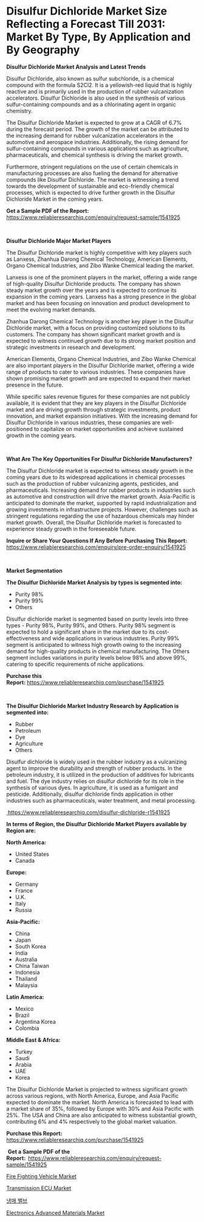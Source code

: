 <p><h1>Disulfur Dichloride Market Size Reflecting a Forecast Till 2031: Market By Type, By Application and By Geography</h1></p><p><strong>Disulfur Dichloride Market Analysis and Latest Trends</strong></p>
<p><p>Disulfur Dichloride, also known as sulfur subchloride, is a chemical compound with the formula S2Cl2. It is a yellowish-red liquid that is highly reactive and is primarily used in the production of rubber vulcanization accelerators. Disulfur Dichloride is also used in the synthesis of various sulfur-containing compounds and as a chlorinating agent in organic chemistry.</p><p>The Disulfur Dichloride Market is expected to grow at a CAGR of 6.7% during the forecast period. The growth of the market can be attributed to the increasing demand for rubber vulcanization accelerators in the automotive and aerospace industries. Additionally, the rising demand for sulfur-containing compounds in various applications such as agriculture, pharmaceuticals, and chemical synthesis is driving the market growth.</p><p>Furthermore, stringent regulations on the use of certain chemicals in manufacturing processes are also fueling the demand for alternative compounds like Disulfur Dichloride. The market is witnessing a trend towards the development of sustainable and eco-friendly chemical processes, which is expected to drive further growth in the Disulfur Dichloride Market in the coming years.</p></p>
<p><strong>Get a Sample PDF of the Report:&nbsp;</strong> <a href="https://www.reliableresearchiq.com/enquiry/request-sample/1541925">https://www.reliableresearchiq.com/enquiry/request-sample/1541925</a></p>
<p>&nbsp;</p>
<p><strong>Disulfur Dichloride Major Market Players</strong></p>
<p><p>The Disulfur Dichloride market is highly competitive with key players such as Lanxess, Zhanhua Darong Chemical Technology, American Elements, Organo Chemical Industries, and Zibo Wanke Chemical leading the market. </p><p>Lanxess is one of the prominent players in the market, offering a wide range of high-quality Disulfur Dichloride products. The company has shown steady market growth over the years and is expected to continue its expansion in the coming years. Lanxess has a strong presence in the global market and has been focusing on innovation and product development to meet the evolving market demands.</p><p>Zhanhua Darong Chemical Technology is another key player in the Disulfur Dichloride market, with a focus on providing customized solutions to its customers. The company has shown significant market growth and is expected to witness continued growth due to its strong market position and strategic investments in research and development.</p><p>American Elements, Organo Chemical Industries, and Zibo Wanke Chemical are also important players in the Disulfur Dichloride market, offering a wide range of products to cater to various industries. These companies have shown promising market growth and are expected to expand their market presence in the future.</p><p>While specific sales revenue figures for these companies are not publicly available, it is evident that they are key players in the Disulfur Dichloride market and are driving growth through strategic investments, product innovation, and market expansion initiatives. With the increasing demand for Disulfur Dichloride in various industries, these companies are well-positioned to capitalize on market opportunities and achieve sustained growth in the coming years.</p></p>
<p>&nbsp;</p>
<p><strong>What Are The Key Opportunities For Disulfur Dichloride Manufacturers?</strong></p>
<p><p>The Disulfur Dichloride market is expected to witness steady growth in the coming years due to its widespread applications in chemical processes such as the production of rubber vulcanizing agents, pesticides, and pharmaceuticals. Increasing demand for rubber products in industries such as automotive and construction will drive the market growth. Asia-Pacific is anticipated to dominate the market, supported by rapid industrialization and growing investments in infrastructure projects. However, challenges such as stringent regulations regarding the use of hazardous chemicals may hinder market growth. Overall, the Disulfur Dichloride market is forecasted to experience steady growth in the foreseeable future.</p></p>
<p><strong>Inquire or Share Your Questions If Any Before Purchasing This Report:</strong> <a href="https://www.reliableresearchiq.com/enquiry/pre-order-enquiry/1541925">https://www.reliableresearchiq.com/enquiry/pre-order-enquiry/1541925</a></p>
<p>&nbsp;</p>
<p><strong>Market Segmentation</strong></p>
<p><strong>The Disulfur Dichloride Market Analysis by types is segmented into:</strong></p>
<p><ul><li>Purity 98%</li><li>Purity 99%</li><li>Others</li></ul></p>
<p><p>Disulfur dichloride market is segmented based on purity levels into three types - Purity 98%, Purity 99%, and Others. Purity 98% segment is expected to hold a significant share in the market due to its cost-effectiveness and wide applications in various industries. Purity 99% segment is anticipated to witness high growth owing to the increasing demand for high-quality products in chemical manufacturing. The Others segment includes variations in purity levels below 98% and above 99%, catering to specific requirements of niche applications.</p></p>
<p><strong>Purchase this Report:&nbsp;</strong><a href="https://www.reliableresearchiq.com/purchase/1541925">https://www.reliableresearchiq.com/purchase/1541925</a></p>
<p>&nbsp;</p>
<p><strong>The Disulfur Dichloride Market Industry Research by Application is segmented into:</strong></p>
<p><ul><li>Rubber</li><li>Petroleum</li><li>Dye</li><li>Agriculture</li><li>Others</li></ul></p>
<p><p>Disulfur dichloride is widely used in the rubber industry as a vulcanizing agent to improve the durability and strength of rubber products. In the petroleum industry, it is utilized in the production of additives for lubricants and fuel. The dye industry relies on disulfur dichloride for its role in the synthesis of various dyes. In agriculture, it is used as a fumigant and pesticide. Additionally, disulfur dichloride finds application in other industries such as pharmaceuticals, water treatment, and metal processing.</p></p>
<p><a href="https://www.reliableresearchiq.com/disulfur-dichloride-r1541925">&nbsp;https://www.reliableresearchiq.com/disulfur-dichloride-r1541925</a></p>
<p><strong>In terms of Region, the Disulfur Dichloride Market Players available by Region are:</strong></p>
<p>
    <p> <strong> North America: </strong>
        <ul>
            <li>United States</li>
            <li>Canada</li>
        </ul>
        </p> 
    <p> <strong> Europe: </strong>
        <ul>
            <li>Germany</li>
            <li>France</li>
            <li>U.K.</li>
            <li>Italy</li>
            <li>Russia</li>
        </ul>
        </p> 
    <p> <strong> Asia-Pacific: </strong>
        <ul>
            <li>China</li>
            <li>Japan</li>
            <li>South Korea</li>
            <li>India</li>
            <li>Australia</li>
            <li>China Taiwan</li>
            <li>Indonesia</li>
            <li>Thailand</li>
            <li>Malaysia</li>
        </ul>
        </p> 
    <p> <strong> Latin America: </strong>
        <ul>
            <li>Mexico</li>
            <li>Brazil</li>
            <li>Argentina Korea</li>
            <li>Colombia</li>
        </ul>
        </p> 
    <p> <strong> Middle East & Africa: </strong>
        <ul>
            <li>Turkey</li>
            <li>Saudi</li>
            <li>Arabia</li>
            <li>UAE</li>
            <li>Korea</li>
        </ul>
    </p>
    </p>
<p><p>The Disulfur Dichloride Market is projected to witness significant growth across various regions, with North America, Europe, and Asia Pacific expected to dominate the market. North America is forecasted to lead with a market share of 35%, followed by Europe with 30% and Asia Pacific with 25%. The USA and China are also anticipated to witness substantial growth, contributing 6% and 4% respectively to the global market valuation.</p></p>
<p><strong>Purchase this Report: </strong><a href="https://www.reliableresearchiq.com/purchase/1541925">https://www.reliableresearchiq.com/purchase/1541925</a></p>
<p>&nbsp;<strong>Get a Sample PDF of the Report:&nbsp;&nbsp;</strong><a href="https://www.reliableresearchiq.com/enquiry/request-sample/1541925">https://www.reliableresearchiq.com/enquiry/request-sample/1541925</a></p>
<p><strong></strong></p>
<p><p><a href="https://medium.com/@madisynreinger/future-trends-in-global-fire-fighting-vehicle-market-market-insights-and-analysis-from-2024-to-d25f8b7c8d36">Fire Fighting Vehicle Market</a></p><p><a href="https://medium.com/@welsonwiden94552/transmission-ecu-market-a-global-and-regional-analysis-2024-2031-25293917edef">Transmission ECU Market</a></p><p><a href="https://github.com/vss5505pa7z1p/Market-Research-Report-List-3/blob/main/67827687530.md">냉매 밸브</a></p><p><a href="https://github.com/qdaxyrhp12/Market-Research-Report-List-1/blob/main/electronics-advanced-materials-market.md">Electronics Advanced Materials Market</a></p></p>